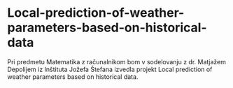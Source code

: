 # Local-prediction-of-weather-parameters-based-on-historical-data
Pri predmetu Matematika z računalnikom  bom v sodelovanju z dr. Matjažem Depolijem iz Inštituta Jožefa Štefana izvedla projekt Local prediction of weather parameters based on historical data.
